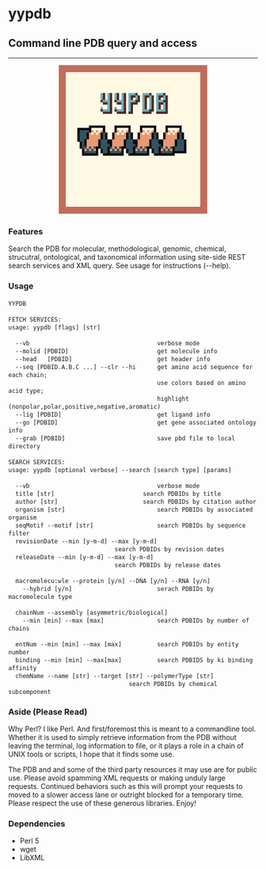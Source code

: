 # yypdb
## Command line PDB query and access

---

<p align="center">
<img src='logo.png' width=300px>
</p>

### Features

Search the PDB for molecular, methodological, genomic, chemical,
strucutral, ontological, and taxonomical information using site-side REST search
services and XML query. See usage for instructions (--help).  

### Usage
```
YYPDB

FETCH SERVICES:
usage: yypdb [flags] [str]

  --vb                                    verbose mode
  --molid [PDBID]                         get molecule info
  --head   [PDBID]                        get header info
  --seq [PDBID.A.B.C ...] --clr --hi      get amino acid sequence for each chain;
                                          use colors based on amino acid type;
                                          highlight (nonpolar,polar,positive,negative,aromatic)
  --lig [PDBID]                           get ligand info
  --go [PDBID]                            get gene associated ontology info
  --grab [PDBID]                          save pbd file to local directory

SEARCH SERVICES:
usage: yypdb [optional verbose] --search [search type] [params]

  --vb                                    verbose mode
  title [str]		                  search PDBIDs by title
  author [str]		                  search PDBIDs by citation author
  organism [str]                          search PDBIDs by associated organism
  seqMotif --motif [str]                  search PDBIDs by sequence filter
  revisionDate --min [y-m-d] --max [y-m-d]
			                  search PDBIDs by revision dates
  releaseDate --min [y-m-d] --max [y-m-d]
			                  search PDBIDs by release dates

  macromolecu:wle --protein [y/n] --DNA [y/n] --RNA [y/n]
    --hybrid [y/n]                        serach PDBIDs by macromolecule type

  chainNum --assembly [asymmetric/biological]
    --min [min] --max [max]               search PDBIDs by number of chains

  entNum --min [min] --max [max]          search PDBIDs by entity number
  binding --min [min] --max[max]          search PDBIDS by ki binding affinity
  chemName --name [str] --target [str] --polymerType [str]
		                          search PDBIDs by chemical subcomponent
```
### Aside (Please Read)

Why Perl? I like Perl. And first/foremost this is meant to a commandline tool. Whether it is used
to simply retrieve information from the PDB without leaving the terminal,
log information to file, or it plays a role in a chain of UNIX tools or
scripts, I hope that it finds some use.

The PDB and and some of the third party resources it may use are for public
use. Please avoid spamming XML requests or making unduly large requests.
Continued behaviors such as this will prompt your requests to moved to a
slower access lane or outright blocked for a temporary time. Please respect the
use of these generous libraries. Enjoy! 

### Dependencies

* Perl 5
* wget
* LibXML


